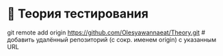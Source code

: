  # :blossom: Теория тестирования

git remote add origin https://github.com/Olesyawannaeat/Theory.git # добавить удалённый репозиторий (с сокр. именем origin) с указанным URL
